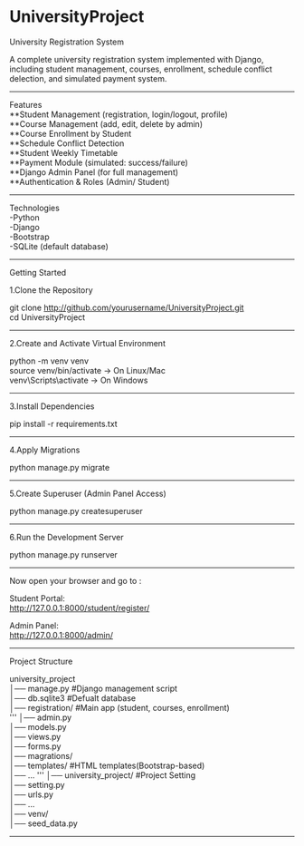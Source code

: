 # UniversityProject

University Registration System

A complete university registration system implemented
with Django, including student management, courses,
enrollment, schedule conflict delection, and 
simulated payment system.

______________________________

Features  
**Student Management (registration, login/logout, profile)  
**Course Management (add, edit, delete by admin)  
**Course Enrollment by Student  
**Schedule Conflict Detection  
**Student Weekly Timetable  
**Payment Module (simulated: success/failure)  
**Django Admin Panel (for full management)  
**Authentication & Roles (Admin/ Student)

______________________________

Technologies  
-Python   
-Django   
-Bootstrap   
-SQLite (default database)

______________________________

Getting Started

  1.Clone the Repository

  git clone http://github.com/yourusername/UniversityProject.git  
  cd UniversityProject

______________________________

  2.Create and Activate Virtual Environment
   
   python -m venv venv  
   source venv/bin/activate  -> On Linux/Mac  
   venv\Scripts\activate  -> On Windows

______________________________

  3.Install Dependencies
   
   pip install -r requirements.txt

______________________________

  4.Apply Migrations

   python manage.py migrate

______________________________

  5.Create Superuser (Admin Panel Access)

   python manage.py createsuperuser

______________________________

  6.Run the Development Server 

   python manage.py runserver

______________________________

 Now open your browser and go to :
   
   Student Portal:  
    http://127.0.0.1:8000/student/register/
   
   Admin Panel:  
    http://127.0.0.1:8000/admin/

______________________________

Project Structure

 university_project  
 │── manage.py  #Django management script  
 │── db.sqlite3  #Defualt database  
 │── registration/  #Main app (student, courses, enrollment)   
''' │── admin.py  
    │── models.py  
    │── views.py  
    │── forms.py  
    │── magrations/  
    │── templates/ #HTML templates(Bootstrap-based)  
    │── ...  '''
 │── university_project/  #Project Setting  
   │── setting.py  
   │── urls.py  
   │── ...  
 │── venv/  
 │── seed_data.py

 ______________________________

